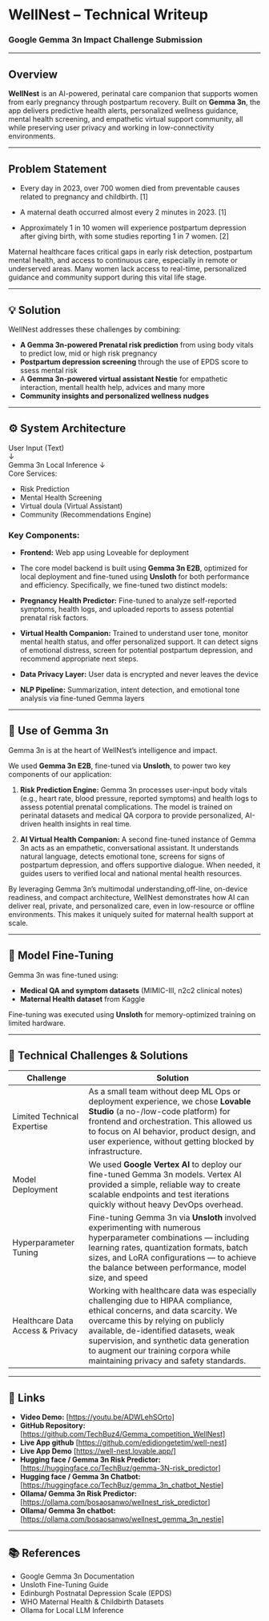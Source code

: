 
# WellNest – Technical Writeup  
### Google Gemma 3n Impact Challenge Submission

---

## Overview

**WellNest** is an AI-powered,  perinatal care companion that supports women from early pregnancy through postpartum recovery. Built on **Gemma 3n**, the app delivers predictive health alerts, personalized wellness guidance, mental health screening, and empathetic virtual support community, all while preserving user privacy and working in low-connectivity environments.

---

## Problem Statement

 - Every day in 2023, over 700 women died from preventable causes
   related to pregnancy and childbirth. [1]
   
 - A maternal death occurred almost every 2 minutes in 2023. [1]
 - Approximately 1 in 10 women will experience postpartum depression after giving birth, with some studies reporting 1 in 7 women. [2]

Maternal healthcare faces critical gaps in early risk detection, postpartum mental health, and access to continuous care, especially in remote or underserved areas. Many women lack access to real-time, personalized guidance and community support during this vital life stage.


---

## 💡 Solution

WellNest addresses these challenges by combining:

- **A Gemma 3n-powered Prenatal risk prediction** from using body vitals to predict low, mid or high risk pregnancy
- **Postpartum depression screening** through the use of EPDS score to ssess mental risk
- A **Gemma 3n-powered virtual assistant Nestie** for empathetic interaction, mentall health help, advices and many more
- **Community insights and personalized wellness nudges**

---

## ⚙️ System Architecture

User Input (Text)  
↓  
Gemma 3n Local Inference
↓  
Core Services:
-   Risk Prediction
-   Mental Health Screening
-  Virtual doula (Virtual Assistant)
-   Community (Recommendations Engine)

### Key Components:

- **Frontend:** Web app using Loveable for deployment
- The core model backend is built using **Gemma 3n E2B**, optimized for local deployment and fine-tuned using **Unsloth** for both performance and efficiency. Specifically, we fine-tuned two distinct models:

-  **Pregnancy Health Predictor:** Fine-tuned to analyze self-reported symptoms, health logs, and uploaded reports to assess potential prenatal risk factors.
    
-  **Virtual Health Companion:** Trained to understand user tone, monitor mental health status, and offer personalized support. It can detect signs of emotional distress, screen for potential postpartum depression, and recommend appropriate next steps.
- **Data Privacy Layer:** User data is encrypted and never leaves the device  
- **NLP Pipeline:** Summarization, intent detection, and emotional tone analysis via fine-tuned Gemma layers  

---

## 🤖 Use of Gemma 3n

Gemma 3n is at the heart of WellNest’s intelligence and impact.

We used **Gemma 3n E2B**, fine-tuned via **Unsloth**, to power two key components of our application:

1.  **Risk Prediction Engine:** Gemma 3n processes user-input body vitals (e.g., heart rate, blood pressure, reported symptoms) and health logs to assess potential prenatal complications. The model is trained on perinatal datasets and medical QA corpora to provide personalized, AI-driven health insights in real time.
    
2.  **AI Virtual Health Companion:** A second fine-tuned instance of Gemma 3n acts as an empathetic, conversational assistant. It understands natural language, detects emotional tone, screens for signs of postpartum depression, and offers supportive dialogue. When needed, it guides users to verified local and national mental health resources.
    

By leveraging Gemma 3n’s multimodal understanding,off-line, on-device readiness, and compact architecture, WellNest demonstrates how AI can deliver real, private, and personalized care, even in low-resource or offline environments. This makes it uniquely suited for maternal health support at scale.

---

## 🧪 Model Fine-Tuning

Gemma 3n was fine-tuned using:

- **Medical QA and symptom datasets** (MIMIC-III, n2c2 clinical notes)
- **Maternal Health dataset** from Kaggle

Fine-tuning was executed using **Unsloth** for memory-optimized training on limited hardware.

---

## 🚧 Technical Challenges & Solutions

| Challenge             | Solution                                                                 |
|-----------------------|--------------------------------------------------------------------------|
| Limited Technical Expertise    | As a small team without deep ML Ops or deployment experience, we chose **Lovable Studio** (a no-/low-code platform) for frontend and orchestration. This allowed us to focus on AI behavior, product design, and user experience, without getting blocked by infrastructure.       |
| Model Deployment  | We used **Google Vertex AI** to deploy our fine-tuned Gemma 3n models. Vertex AI provided a simple, reliable way to create scalable endpoints and test iterations quickly without heavy DevOps overhead.         |
| Hyperparameter Tuning      | Fine-tuning Gemma 3n via **Unsloth** involved experimenting with numerous hyperparameter combinations — including learning rates, quantization formats, batch sizes, and LoRA configurations — to achieve the balance between performance, model size, and speed   |
| Healthcare Data Access & Privacy  | Working with healthcare data was especially challenging due to HIPAA compliance, ethical concerns, and data scarcity. We overcame this by relying on publicly available, de-identified datasets, weak supervision, and synthetic data generation to augment our training corpora while maintaining privacy and safety standards.|

---

## 🔗 Links

- **Video Demo:** [https://youtu.be/ADWLehSOrto]  
- **GitHub Repository:** [https://github.com/TechBuz4/Gemma_competition_WellNest]  
- **Live App github** [https://github.com/edidiongetetim/well-nest]
 - **Live App Demo** [https://well-nest.lovable.app/]
- **Hugging face / Gemma 3n Risk Predictor:** [https://huggingface.co/TechBuz/gemma-3N-risk_predictor]
- **Hugging face / Gemma 3n Chatbot:** [https://huggingface.co/TechBuz/gemma_3n_chatbot_Nestie]
- **Ollama/ Gemma 3n Risk Predictor:** [https://ollama.com/bosaosanwo/wellnest_risk_predictor]
- **Ollama/ Gemma 3n chatbot:** [https://ollama.com/bosaosanwo/wellnest_gemma_3n_nestie]
---

## 📚 References

- Google Gemma 3n Documentation  
- Unsloth Fine-Tuning Guide  
- Edinburgh Postnatal Depression Scale (EPDS)  
- WHO Maternal Health & Childbirth Datasets  
- Ollama for Local LLM Inference  
